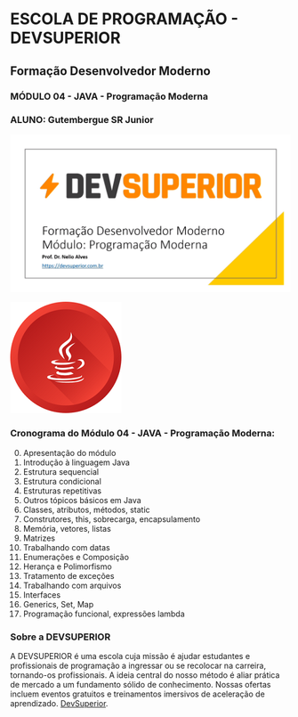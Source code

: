 # ESCOLA DE PROGRAMAÇÃO - DEVSUPERIOR
## Formação Desenvolvedor Moderno

### MÓDULO 04 -  JAVA - Programação Moderna
### ALUNO: Gutembergue SR Junior

![Modulo 04](https://github.com/gutemsrocha/assets/blob/main/modulo04.png)

![Logo 04](https://github.com/gutemsrocha/assets/blob/main/logo04.png)

### Cronograma do Módulo 04 - JAVA - Programação Moderna:

00. Apresentação do módulo
01. Introdução à linguagem Java
02. Estrutura sequencial
03. Estrutura condicional
04. Estruturas repetitivas
05. Outros tópicos básicos em Java
06. Classes, atributos, métodos, static
07. Construtores, this, sobrecarga, encapsulamento
08. Memória, vetores, listas
09. Matrizes
10. Trabalhando com datas
11. Enumerações e Composição
12. Herança e Polimorfismo
13. Tratamento de exceções
14. Trabalhando com arquivos
15. Interfaces
16. Generics, Set, Map
17. Programação funcional, expressões lambda



### Sobre a DEVSUPERIOR
A DEVSUPERIOR é uma escola cuja missão é ajudar estudantes e profissionais de programação a ingressar ou se recolocar na carreira, tornando-os profissionais. A ideia central do nosso método é aliar prática de mercado a um fundamento sólido de conhecimento. Nossas ofertas incluem eventos gratuitos e treinamentos imersivos de aceleração de aprendizado. [DevSuperior](https://devsuperior.com "Site da DevSuperior").

